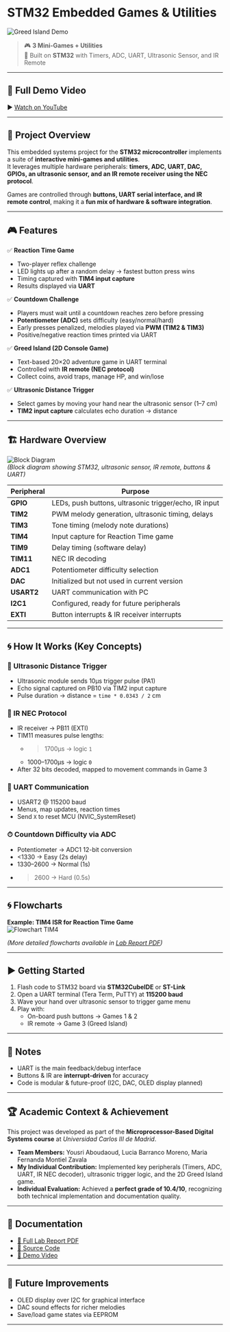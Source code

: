 # STM32 Embedded Games & Utilities

![Greed Island Demo](Media/GreedIsland.gif)

> 🎮 **3 Mini-Games + Utilities**  
> 🚀 Built on **STM32** with Timers, ADC, UART, Ultrasonic Sensor, and IR Remote  

---

## 🎥 Full Demo Video
▶️ [Watch on YouTube](https://youtu.be/FvCqEcLT_tg)

---

## 🧩 Project Overview

This embedded systems project for the **STM32 microcontroller** implements a suite of **interactive mini-games and utilities**.  
It leverages multiple hardware peripherals: **timers, ADC, UART, DAC, GPIOs, an ultrasonic sensor, and an IR remote receiver using the NEC protocol**.  

Games are controlled through **buttons, UART serial interface, and IR remote control**, making it a **fun mix of hardware & software integration**.

---

## 🎮 Features

✅ **Reaction Time Game**  
- Two-player reflex challenge  
- LED lights up after a random delay → fastest button press wins  
- Timing captured with **TIM4 input capture**  
- Results displayed via **UART**

✅ **Countdown Challenge**  
- Players must wait until a countdown reaches zero before pressing  
- **Potentiometer (ADC)** sets difficulty (easy/normal/hard)  
- Early presses penalized, melodies played via **PWM (TIM2 & TIM3)**  
- Positive/negative reaction times printed via UART  

✅ **Greed Island (2D Console Game)**  
- Text-based 20×20 adventure game in UART terminal  
- Controlled with **IR remote (NEC protocol)**  
- Collect coins, avoid traps, manage HP, and win/lose  

✅ **Ultrasonic Distance Trigger**  
- Select games by moving your hand near the ultrasonic sensor (1–7 cm)  
- **TIM2 input capture** calculates echo duration → distance  

---

## 🏗️ Hardware Overview

![Block Diagram](docs/BLOCK-DIAGRAM.png)  
*(Block diagram showing STM32, ultrasonic sensor, IR remote, buttons & UART)*  

| Peripheral | Purpose |
|------------|---------|
| **GPIO**   | LEDs, push buttons, ultrasonic trigger/echo, IR input |
| **TIM2**   | PWM melody generation, ultrasonic timing, delays |
| **TIM3**   | Tone timing (melody note durations) |
| **TIM4**   | Input capture for Reaction Time game |
| **TIM9**   | Delay timing (software delay) |
| **TIM11**  | NEC IR decoding |
| **ADC1**   | Potentiometer difficulty selection |
| **DAC**    | Initialized but not used in current version |
| **USART2** | UART communication with PC |
| **I2C1**   | Configured, ready for future peripherals |
| **EXTI**   | Button interrupts & IR receiver interrupts |

---

## 🌀 How It Works (Key Concepts)

### 📏 Ultrasonic Distance Trigger
- Ultrasonic module sends 10μs trigger pulse (PA1)
- Echo signal captured on PB10 via TIM2 input capture
- Pulse duration → distance = `time * 0.0343 / 2` cm

### 📡 IR NEC Protocol
- IR receiver → PB11 (EXTI)
- TIM11 measures pulse lengths:
  - >1700μs → logic `1`
  - 1000–1700μs → logic `0`
- After 32 bits decoded, mapped to movement commands in Game 3

### 🧭 UART Communication
- USART2 @ 115200 baud
- Menus, map updates, reaction times
- Send `X` to reset MCU (NVIC_SystemReset)

### ⏱ Countdown Difficulty via ADC
- Potentiometer → ADC1 12-bit conversion
- <1330 → Easy (2s delay)
- 1330–2600 → Normal (1s)
- >2600 → Hard (0.5s)

---

## 🌀 Flowcharts

**Example: TIM4 ISR for Reaction Time Game**  
![Flowchart TIM4](Flow%20Charts/ISR_Flow_Chart_TIM4_FINAL_VERSION.png)

*(More detailed flowcharts available in [Lab Report PDF](docs/Group%2016_LAB_REPORT.pdf))*  

---

## ▶️ Getting Started

1. Flash code to STM32 board via **STM32CubeIDE** or **ST-Link**
2. Open a UART terminal (Tera Term, PuTTY) at **115200 baud**
3. Wave your hand over ultrasonic sensor to trigger game menu
4. Play with:
   - On-board push buttons → Games 1 & 2
   - IR remote → Game 3 (Greed Island)

---

## 📌 Notes
- UART is the main feedback/debug interface
- Buttons & IR are **interrupt-driven** for accuracy
- Code is modular & future-proof (I2C, DAC, OLED display planned)

---

## 🏆 Academic Context & Achievement

This project was developed as part of the **Microprocessor-Based Digital Systems course** at *Universidad Carlos III de Madrid*.

- **Team Members:** Yousri Aboudaoud, Lucia Barranco Moreno, Maria Fernanda Montiel Zavala  
- **My Individual Contribution:** Implemented key peripherals (Timers, ADC, UART, IR NEC decoder), ultrasonic trigger logic, and the 2D Greed Island game.  
- **Individual Evaluation:** Achieved a **perfect grade of 10.4/10**, recognizing both technical implementation and documentation quality.

---

## 📜 Documentation
- [📄 Full Lab Report PDF](docs/Group%2016_LAB_REPORT.pdf)
- [📂 Source Code](src/)
- [🎥 Demo Video](https://youtu.be/FvCqEcLT_tg)

---

## 🔮 Future Improvements
- OLED display over I2C for graphical interface  
- DAC sound effects for richer melodies  
- Save/load game states via EEPROM  

---
